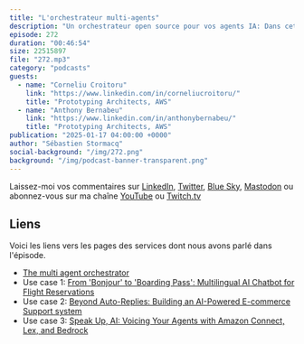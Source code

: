 ```yaml
---
title: "L'orchestrateur multi-agents"
description: "Un orchestrateur open source pour vos agents IA: Dans cet épisode de podcast, Seb, Corneliu et Anthony discutent du Multi-Agent Orchestrator, un framework open source conçu pour faciliter l’orchestration de plusieurs agents dans diverses applications. Ils abordent les défis techniques qu’il permet de résoudre, la définition et les rôles des agents, ainsi que l’expérience développeur lors de l’intégration de ce framework. La conversation inclut également une comparaison entre le Multi-Agent Orchestrator et LangChain, en mettant en avant ses fonctionnalités uniques et ses applications pratiques dans des scénarios concrets."
episode: 272
duration: "00:46:54"
size: 22515897
file: "272.mp3"
category: "podcasts"
guests:
  - name: "Corneliu Croitoru"
    link: "https://www.linkedin.com/in/corneliucroitoru/"
    title: "Prototyping Architects, AWS"
  - name: "Anthony Bernabeu"
    link: "https://www.linkedin.com/in/anthonybernabeu/"
    title: "Prototyping Architects, AWS"
publication: "2025-01-17 04:00:00 +0000"
author: "Sébastien Stormacq"
social-background: "/img/272.png"
background: "/img/podcast-banner-transparent.png"
---
```


Laissez-moi vos commentaires sur [LinkedIn](https://www.linkedin.com/in/sebastienstormacq/), [Twitter](https://twitter.com/sebsto), [Blue Sky](https://bsky.app/profile/sebsto.bsky.social), [Mastodon](https://awscommunity.social/@sebsto) ou abonnez-vous sur ma chaîne [YouTube](https://www.youtube.com/sebsto) ou [Twitch.tv](https://www.twitch.tv/sebAWS)

## Liens

Voici les liens vers les pages des services dont nous avons parlé dans l'épisode.

- [The multi agent orchestrator](https://github.com/awslabs/multi-agent-orchestrator)
- Use case 1: [From 'Bonjour' to 'Boarding Pass': Multilingual AI Chatbot for Flight Reservations](https://community.aws/content/2lCi8jEKydhDm8eE8QFIQ5K23pF/from-bonjour-to-boarding-pass-multilingual-ai-chatbot-for-flight-reservations)
- Use case 2: [Beyond Auto-Replies: Building an AI-Powered E-commerce Support system](https://community.aws/content/2lq6cYYwTYGc7S3Zmz28xZoQNQj/beyond-auto-replies-building-an-ai-powered-e-commerce-support-system)
- Use case 3: [Speak Up, AI: Voicing Your Agents with Amazon Connect, Lex, and Bedrock](https://community.aws/content/2mt7CFG7xg4yw6GRHwH9akhg0oD/speak-up-ai-voicing-your-agents-with-amazon-connect-lex-and-bedrock)

